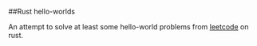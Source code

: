 ##Rust hello-worlds

An attempt to solve at least some hello-world problems from [leetcode](https://leetcode.com) on rust.
